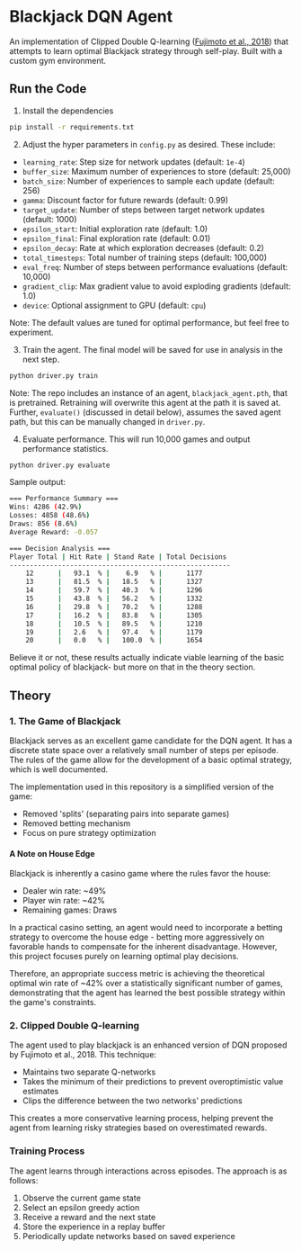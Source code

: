# Blackjack DQN Agent
An implementation of Clipped Double Q-learning ([Fujimoto et al., 2018](https://arxiv.org/pdf/1802.09477)) that attempts to learn optimal Blackjack strategy through self-play. Built with a custom gym environment.

## Run the Code
1. Install the dependencies
```bash
pip install -r requirements.txt
```

2. Adjust the hyper parameters in `config.py` as desired. These include:
  - `learning_rate`: Step size for network updates (default: `1e-4`)
  - `buffer_size`: Maximum number of experiences to store (default: 25,000)
  - `batch_size`: Number of experiences to sample each update (default: 256)
  - `gamma`: Discount factor for future rewards (default: 0.99)
  - `target_update`: Number of steps between target network updates (default: 1000)
  - `epsilon_start`: Initial exploration rate (default: 1.0)
  - `epsilon_final`: Final exploration rate (default: 0.01)
  - `epsilon_decay`: Rate at which exploration decreases (default: 0.2)
  - `total_timesteps`: Total number of training steps (default: 100,000)
  - `eval_freq`: Number of steps between performance evaluations (default: 10,000)
  - `gradient_clip`: Max gradient value to avoid exploding gradients (default: 1.0)
  - `device`: Optional assignment to GPU (default: `cpu`)
  
  Note: The default values are tuned for optimal performance, but feel free to experiment.

3. Train the agent. The final model will be saved for use in analysis in the next step.
```bash
python driver.py train
```

Note: The repo includes an instance of an agent, `blackjack_agent.pth`, that is pretrained. Retraining will overwrite this agent at the path it is saved at. Further, `evaluate()` (discussed in detail below), assumes the saved agent path, but this can be manually changed in `driver.py`.

4. Evaluate performance. This will run 10,000 games and output performance statistics. 
```bash
python driver.py evaluate
```

Sample output:
```bash
=== Performance Summary ===
Wins: 4286 (42.9%)
Losses: 4858 (48.6%)
Draws: 856 (8.6%)
Average Reward: -0.057

=== Decision Analysis ===
Player Total | Hit Rate | Stand Rate | Total Decisions
-------------------------------------------------------
    12      |   93.1  % |    6.9   % |      1177      
    13      |   81.5  % |   18.5   % |      1327      
    14      |   59.7  % |   40.3   % |      1296      
    15      |   43.8  % |   56.2   % |      1332      
    16      |   29.8  % |   70.2   % |      1288      
    17      |   16.2  % |   83.8   % |      1305      
    18      |   10.5  % |   89.5   % |      1210      
    19      |   2.6   % |   97.4   % |      1179      
    20      |   0.0   % |   100.0  % |      1654      
```

Believe it or not, these results actually indicate viable learning of the basic optimal policy of blackjack- but more on that in the theory section.

## Theory

### 1. The Game of Blackjack

Blackjack serves as an excellent game candidate for the DQN agent. It has a discrete state space over a relatively small number of steps per episode. The rules of the game allow for the development of a basic optimal strategy, which is well documented.

The implementation used in this repository is a simplified version of the game:
- Removed 'splits' (separating pairs into separate games)
- Removed betting mechanism
- Focus on pure strategy optimization

#### A Note on House Edge
Blackjack is inherently a casino game where the rules favor the house:
- Dealer win rate: ~49%
- Player win rate: ~42%
- Remaining games: Draws

In a practical casino setting, an agent would need to incorporate a betting strategy to overcome the house edge - betting more aggressively on favorable hands to compensate for the inherent disadvantage. However, this project focuses purely on learning optimal play decisions.

Therefore, an appropriate success metric is achieving the theoretical optimal win rate of ~42% over a statistically significant number of games, demonstrating that the agent has learned the best possible strategy within the game's constraints.

### 2. Clipped Double Q-learning
The agent used to play blackjack is an enhanced version of DQN proposed by Fujimoto et al., 2018. This technique:
- Maintains two separate Q-networks
- Takes the minimum of their predictions to prevent overoptimistic value estimates
- Clips the difference between the two networks' predictions

This creates a more conservative learning process, helping prevent the agent from learning risky strategies based on overestimated rewards.

### Training Process
The agent learns through interactions across episodes. The approach is as follows:
1. Observe the current game state
2. Select an epsilon greedy action
3. Receive a reward and the next state
4. Store the experience in a replay buffer
5. Periodically update networks based on saved experience




